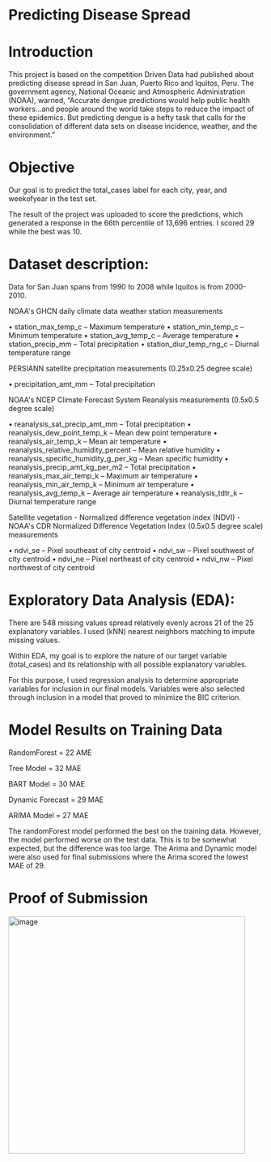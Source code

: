 # Predicting Disease Spread

# Introduction

This project is based on the competition Driven Data had published about predicting disease spread in San Juan, Puerto Rico and Iquitos, Peru. The government agency, National Oceanic and Atmospheric Administration (NOAA), warned, “Accurate dengue predictions would help public health workers…and people around the world take steps to reduce the impact of these epidemics. But predicting dengue is a hefty task that calls for the consolidation of different data sets on disease incidence, weather, and the environment.”

# Objective

Our goal is to predict the total_cases label for each city, year, and weekofyear in the test set.

The result of the project was uploaded to score the predictions, which generated a response in the 66th percentile of 13,696 entries. I scored 29 while the best was 10.

# Dataset description:

Data for San Juan spans from 1990 to 2008 while Iquitos is from 2000-2010.


NOAA's GHCN daily climate data weather station measurements

•	station_max_temp_c – Maximum temperature
•	station_min_temp_c – Minimum temperature
•	station_avg_temp_c – Average temperature
•	station_precip_mm – Total precipitation
•	station_diur_temp_rng_c – Diurnal temperature range

PERSIANN satellite precipitation measurements (0.25x0.25 degree scale)

•	precipitation_amt_mm – Total precipitation

NOAA's NCEP Climate Forecast System Reanalysis measurements (0.5x0.5 degree scale)

•	reanalysis_sat_precip_amt_mm – Total precipitation
•	reanalysis_dew_point_temp_k – Mean dew point temperature
•	reanalysis_air_temp_k – Mean air temperature
•	reanalysis_relative_humidity_percent – Mean relative humidity
•	reanalysis_specific_humidity_g_per_kg – Mean specific humidity
•	reanalysis_precip_amt_kg_per_m2 – Total precipitation
•	reanalysis_max_air_temp_k – Maximum air temperature
•	reanalysis_min_air_temp_k – Minimum air temperature
•	reanalysis_avg_temp_k – Average air temperature
•	reanalysis_tdtr_k – Diurnal temperature range

Satellite vegetation - Normalized difference vegetation index (NDVI) - NOAA's CDR Normalized Difference Vegetation Index (0.5x0.5 degree scale) measurements

•	ndvi_se – Pixel southeast of city centroid
•	ndvi_sw – Pixel southwest of city centroid
•	ndvi_ne – Pixel northeast of city centroid
•	ndvi_nw – Pixel northwest of city centroid

# Exploratory Data Analysis (EDA):

There are 548 missing values spread relatively evenly across 21 of the 25 explanatory variables. I used (kNN) nearest neighbors matching to impute missing values.

Within EDA, my goal is to explore the nature of our target variable (total_cases) and its relationship with all possible explanatory variables.


For this purpose, I used regression analysis to determine appropriate variables for inclusion in our final models. Variables were also selected through inclusion in a model that proved to minimize the BIC criterion.

# Model Results on Training Data
RandomForest = 22 AME

Tree Model = 32 MAE

BART Model = 30 MAE

Dynamic Forecast = 29 MAE

ARIMA Model = 27 MAE

The randomForest model performed the best on the training data. However, the model performed worse on the test data. This is to be somewhat expected, but the difference was too large. The Arima and Dynamic model were also used for final submissions where the Arima scored the lowest MAE of 29.

# Proof of Submission
<img width="468" alt="image" src="https://github.com/jconns/Predicting-Disease-Spread/assets/48659723/f8c688ee-b4c0-4b16-8e41-087cce210ccf">

